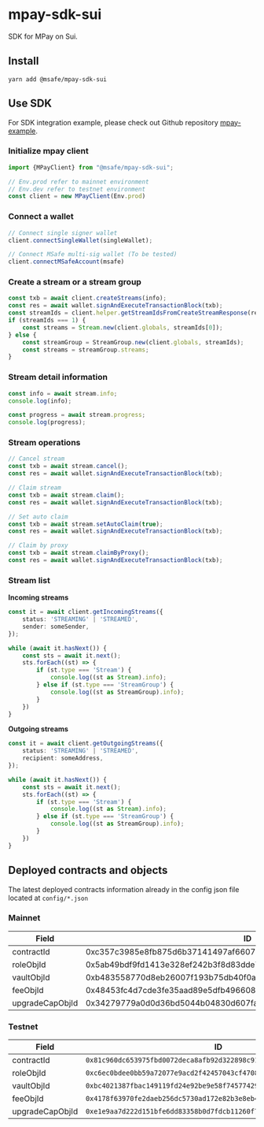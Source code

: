# mpay-sdk-sui

SDK for MPay on Sui.

## Install

```shell
yarn add @msafe/mpay-sdk-sui
```

## Use SDK

For SDK integration example, please check out Github repository [mpay-example](https://github.com/Momentum-Safe/mpay-example).

### Initialize mpay client

```ts
import {MPayClient} from "@msafe/mpay-sdk-sui";

// Env.prod refer to mainnet environment
// Env.dev refer to testnet environment
const client = new MPayClient(Env.prod)
```

### Connect a wallet

```ts
// Connect single signer wallet
client.connectSingleWallet(singleWallet);

// Connect MSafe multi-sig wallet (To be tested)
client.connectMSafeAccount(msafe)
```

### Create a stream or a stream group

```ts
const txb = await client.createStreams(info);
const res = await wallet.signAndExecuteTransactionBlock(txb);
const streamIds = client.helper.getStreamIdsFromCreateStreamResponse(res);
if (streamIds === 1) {
    const streams = Stream.new(client.globals, streamIds[0]);
} else {
    const streamGroup = StreamGroup.new(client.globals, streamIds);
    const streams = streamGroup.streams;
}
```

### Stream detail information

```ts
const info = await stream.info;
console.log(info);

const progress = await stream.progress;
console.log(progress);
```

### Stream operations

```ts
// Cancel stream
const txb = await stream.cancel();
const res = await wallet.signAndExecuteTransactionBlock(txb);

// Claim stream
const txb = await stream.claim();
const res = await wallet.signAndExecuteTransactionBlock(txb);

// Set auto claim
const txb = await stream.setAutoClaim(true);
const res = await wallet.signAndExecuteTransactionBlock(txb);

// Claim by proxy
const txb = await stream.claimByProxy();
const res = await wallet.signAndExecuteTransactionBlock(txb);
```

### Stream list

**Incoming streams**

```ts
const it = await client.getIncomingStreams({
    status: 'STREAMING' | 'STREAMED',
    sender: someSender,
});

while (await it.hasNext()) {
    const sts = await it.next();
    sts.forEach((st) => {
        if (st.type === 'Stream') {
            console.log((st as Stream).info);
        } else if (st.type === 'StreamGroup') {
            console.log((st as StreamGroup).info);
        }
    })
}
```

**Outgoing streams**

```ts
const it = await client.getOutgoingStreams({
    status: 'STREAMING' | 'STREAMED',
    recipient: someAddress,
});

while (await it.hasNext()) {
    const sts = await it.next();
    sts.forEach((st) => {
        if (st.type === 'Stream') {
            console.log((st as Stream).info);
        } else if (st.type === 'StreamGroup') {
            console.log((st as StreamGroup).info);
        }
    })
}
```

## Deployed contracts and objects

The latest deployed contracts information already in the config json file located at `config/*.json`

### Mainnet 

| **Field**          | **ID**                                                                                             |
|--------------------|----------------------------------------------------------------------------------------------------|
| contractId         | 0xc357c3985e8fb875d6b37141497af660779aa1bab0ec489b2213efd74067d1fa                                  |
| roleObjId          | 0x5ab49bdf9fd1413e328ef242b3f8d83dde791b38a0b627bfc87fb25c010d34f1                                  |
| vaultObjId         | 0xb483558770d8eb26007f193b75db40f0a45f2e36863a687625885d4de6993378                                  |
| feeObjId           | 0x48453fc4d7cde3fe35aad89e5dfb496608a6a55ea529a1c0274681a808627f94                                  |
| upgradeCapObjId    | 0x34279779a0d0d36bd5044b04830d607fa1b0ecf316548c8ac3a44151e4f1a42a                                  |

### Testnet

| **Field**          | **ID**                                                                                             |
|--------------------|----------------------------------------------------------------------------------------------------|
| contractId         | `0x81c960dc653975fbd0072deca8afb92d322898c911622898ba1b2e3ad0c4bd8d`                               |
| roleObjId          | `0xc6ec0bdee0bb59a72077e9acd2f42457043cf47080b3d3fad4d39abf28bba63a`                               |
| vaultObjId         | `0xbc4021387fbac149119fd24e92be9e58f745774292f3a2a12e2ac6daf5363e1d`                               |
| feeObjId           | `0x4178f63970fe2daeb256dc5730ad172e82b3e8eb45f31b33e0daae72cd35e1e1`                               |
| upgradeCapObjId    | `0xe1e9aa7d222d151bfe6dd83358b0d7fdcb11260f710800cfaf7ccc1b1e245115`                               |
